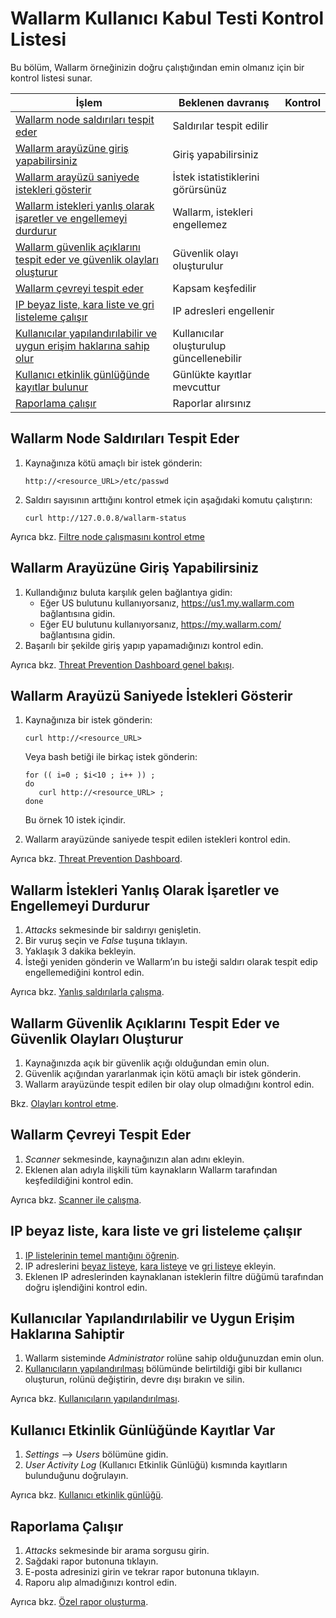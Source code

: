 # Wallarm Kullanıcı Kabul Testi Kontrol Listesi

Bu bölüm, Wallarm örneğinizin doğru çalıştığından emin olmanız için bir kontrol listesi sunar.

| İşlem                                                                                                                                                           | Beklenen davranış                           | Kontrol |
|-----------------------------------------------------------------------------------------------------------------------------------------------------------------|---------------------------------------------|---------|
| [Wallarm node saldırıları tespit eder](#wallarm-node-detects-attacks)                                                                       | Saldırılar tespit edilir                     |         |
| [Wallarm arayüzüne giriş yapabilirsiniz](#you-can-log-into-the-wallarm-interface)                                                           | Giriş yapabilirsiniz                         |         |
| [Wallarm arayüzü saniyede istekleri gösterir](#wallarm-interface-shows-requests-per-second)                                                   | İstek istatistiklerini görürsünüz            |         |
| [Wallarm istekleri yanlış olarak işaretler ve engellemeyi durdurur](#wallarm-marks-requests-as-false-and-stops-blocking-them)                   | Wallarm, istekleri engellemez                |         |
| [Wallarm güvenlik açıklarını tespit eder ve güvenlik olayları oluşturur](#wallarm-detects-vulnerabilities-and-creates-security-incidents)       | Güvenlik olayı oluşturulur                   |         |
| [Wallarm çevreyi tespit eder](#wallarm-detects-perimeter)                                                                                    | Kapsam keşfedilir                            |         |
| [IP beyaz liste, kara liste ve gri listeleme çalışır](#ip-allowlisting-denylisting-and-graylisting-work)                                                            | IP adresleri engellenir                      |         |
| [Kullanıcılar yapılandırılabilir ve uygun erişim haklarına sahip olur](#users-can-be-configured-and-have-proper-access-rights)                     | Kullanıcılar oluşturulup güncellenebilir       |         |
| [Kullanıcı etkinlik günlüğünde kayıtlar bulunur](#user-activity-log-has-records)                                                            | Günlükte kayıtlar mevcuttur                  |         |
| [Raporlama çalışır](#reporting-works)                                                                                                        | Raporlar alırsınız                           |         |


## Wallarm Node Saldırıları Tespit Eder

1. Kaynağınıza kötü amaçlı bir istek gönderin:

   ```
   http://<resource_URL>/etc/passwd
   ```

2. Saldırı sayısının arttığını kontrol etmek için aşağıdaki komutu çalıştırın:

   ```
   curl http://127.0.0.8/wallarm-status
   ```

Ayrıca bkz. [Filtre node çalışmasını kontrol etme](installation-check-operation-en.md)

## Wallarm Arayüzüne Giriş Yapabilirsiniz

1. Kullandığınız buluta karşılık gelen bağlantıya gidin: 
    *   Eğer US bulutunu kullanıyorsanız, <https://us1.my.wallarm.com> bağlantısına gidin.
    *   Eğer EU bulutunu kullanıyorsanız, <https://my.wallarm.com/> bağlantısına gidin.
2. Başarılı bir şekilde giriş yapıp yapamadığınızı kontrol edin.

Ayrıca bkz. [Threat Prevention Dashboard genel bakışı](../user-guides/dashboards/threat-prevention.md).

## Wallarm Arayüzü Saniyede İstekleri Gösterir

1. Kaynağınıza bir istek gönderin:

   ```
   curl http://<resource_URL>
   ```

   Veya bash betiği ile birkaç istek gönderin:

   ```
   for (( i=0 ; $i<10 ; i++ )) ;
   do 
      curl http://<resource_URL> ;
   done
   ```

   Bu örnek 10 istek içindir.

2. Wallarm arayüzünde saniyede tespit edilen istekleri kontrol edin.

Ayrıca bkz. [Threat Prevention Dashboard](../user-guides/dashboards/threat-prevention.md).

## Wallarm İstekleri Yanlış Olarak İşaretler ve Engellemeyi Durdurur

1. *Attacks* sekmesinde bir saldırıyı genişletin. 
2. Bir vuruş seçin ve *False* tuşuna tıklayın.
3. Yaklaşık 3 dakika bekleyin.
4. İsteği yeniden gönderin ve Wallarm’ın bu isteği saldırı olarak tespit edip engellemediğini kontrol edin.

Ayrıca bkz. [Yanlış saldırılarla çalışma](../user-guides/events/check-attack.md#false-positives).

## Wallarm Güvenlik Açıklarını Tespit Eder ve Güvenlik Olayları Oluşturur

1. Kaynağınızda açık bir güvenlik açığı olduğundan emin olun.
2. Güvenlik açığından yararlanmak için kötü amaçlı bir istek gönderin.
3. Wallarm arayüzünde tespit edilen bir olay olup olmadığını kontrol edin.

Bkz. [Olayları kontrol etme](../user-guides/events/check-incident.md).

## Wallarm Çevreyi Tespit Eder

1. *Scanner* sekmesinde, kaynağınızın alan adını ekleyin.
2. Eklenen alan adıyla ilişkili tüm kaynakların Wallarm tarafından keşfedildiğini kontrol edin.

Ayrıca bkz. [Scanner ile çalışma](../user-guides/scanner.md).

## IP beyaz liste, kara liste ve gri listeleme çalışır

1. [IP listelerinin temel mantığını öğrenin](../user-guides/ip-lists/overview.md).
2. IP adreslerini [beyaz listeye](../user-guides/ip-lists/overview.md), [kara listeye](../user-guides/ip-lists/overview.md) ve [gri listeye](../user-guides/ip-lists/overview.md) ekleyin.
3. Eklenen IP adreslerinden kaynaklanan isteklerin filtre düğümü tarafından doğru işlendiğini kontrol edin.

## Kullanıcılar Yapılandırılabilir ve Uygun Erişim Haklarına Sahiptir

1. Wallarm sisteminde *Administrator* rolüne sahip olduğunuzdan emin olun.
2. [Kullanıcıların yapılandırılması](../user-guides/settings/users.md) bölümünde belirtildiği gibi bir kullanıcı oluşturun, rolünü değiştirin, devre dışı bırakın ve silin.

Ayrıca bkz. [Kullanıcıların yapılandırılması](../user-guides/settings/users.md).

## Kullanıcı Etkinlik Günlüğünde Kayıtlar Var

1. *Settings* –> *Users* bölümüne gidin.
2. *User Activity Log* (Kullanıcı Etkinlik Günlüğü) kısmında kayıtların bulunduğunu doğrulayın.

Ayrıca bkz. [Kullanıcı etkinlik günlüğü](../user-guides/settings/audit-log.md).

## Raporlama Çalışır

1. *Attacks* sekmesinde bir arama sorgusu girin.
2. Sağdaki rapor butonuna tıklayın.
3. E-posta adresinizi girin ve tekrar rapor butonuna tıklayın.
4. Raporu alıp almadığınızı kontrol edin.

Ayrıca bkz. [Özel rapor oluşturma](../user-guides/search-and-filters/custom-report.md).